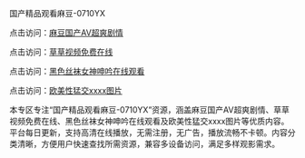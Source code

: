 国产精品观看麻豆-0710YX

点击访问：<a href="https://heiliaoe8ajia.pages.dev">麻豆国产AV超爽剧情</a>

点击访问：<a href="https://heiliaoxqkkct.pages.dev">草草视频免费在线</a>

点击访问：<a href="https://heiliaoxwd5i8.pages.dev">黑色丝袜女神呻吟在线观看</a>

点击访问：<a href="https://heiliaowzu4ur.pages.dev">欧美性猛交xxxx图片</a>

本专区专注“国产精品观看麻豆-0710YX”资源，涵盖麻豆国产AV超爽剧情、草草视频免费在线、黑色丝袜女神呻吟在线观看及欧美性猛交xxxx图片等优质内容。平台每日更新，支持高清在线播放，无需注册，无广告，播放流畅不卡顿。内容分类清晰，方便用户快速查找所需资源，兼容多设备访问，满足多样观影需求。

<span style="display:none;">[Canonical link](https://github.com/sau20250710/so8 )</span>
